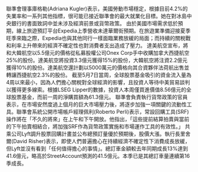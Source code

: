 
聯準會理事庫格勒(Adriana Kugler)表示，美國勞動市場穩定，根據目前4.2%的失業率和一系列其他指標，很可能已接近聯準會的最大就業化目標。她在對冰島中央銀行的書面致詞中並未涉及經濟前景或貨幣政策。
由於美國市場需求低於預期，線上旅遊預訂平台Expedia上季營收未達華爾街預期。在旅遊業準備迎接夏季旺季來臨之際，Expedia也與其他同行一樣面臨業務放緩的局面；而持續的關稅戰和利率上升帶來的經濟不確定性也對消費者支出造成了壓力。
達美航空宣布，將和大韓航空以5.5億元的價格從私募股權公司Onex Corp手中收購加拿大西捷航空25%的股份。達美航空將投資3.3億元獲得15%的股份，大韓航空將注資2.2億元獲得10%的股份。達美航空還計劃以5000萬元的價格向其合資夥伴法荷航出售並轉讓西捷航空2.3%的股份。
截至5月7日當周，全球股票基金吸引的資金流入量為4周以來最小，因為人們擔心關稅對全球經濟的影響，且投資人等待中美貿易談判以獲得更多線索。根據LSEG Lipper的數據，投資人本周僅買進價值8.56億元的全球股票基金，而前一周的淨購買額為61.3億元。
聯準會負責執行貨幣政策的官員表示，在市場安然度過上個月的巨大市場壓力後，將逐步加強一項關鍵的流動性工具。聯準會系統公開市場帳戶經理佩利(Roberto Perli)表示，常設回購工具(SRF)操作將在「不久的將來」在上午和下午開放。他指出，「這些提前結算拍賣與當前的下午拍賣相結合，將加強SRF作為貨幣政策實施和市場運作工具的有效性。」
共乘公司Lyft調升股票回購計畫並公布總預訂量優於預期後，股價大漲。執行長里舍爾(David Risher)表示，即使人們普遍擔心在持續經濟不確定性下消費成長放緩，但Lyft並沒有看到「任何值得擔心的事情」。總訂車金額較去年同期成長13%達到41.6億元，略高於StreetAccount預測的41.5億元。本季已是其總訂車量連續第16季成長。